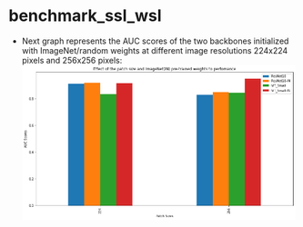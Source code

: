 # benchmark_ssl_wsl

- Next graph represents the AUC scores of the two backbones initialized with ImageNet/random weights at different image resolutions 224x224 pixels and 256x256 pixels: 
![plot](./output.png)
